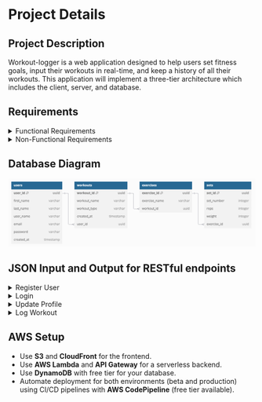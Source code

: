 # Project Details

## Project Description

Workout-logger is a web application designed to help users set fitness goals, input their workouts in real-time, and keep a history of all their workouts. This application will implement a three-tier architecture which includes the client, server, and database.

## Requirements
<details>
   <summary>Functional Requirements</summary>
   <br>
   <ul>
      <li>User Registration: Allow users to sign up with email and password.</li>
      <li>User Registration: Allow users to sign up with email and password.</li>
      <li>User Login: Allow users to log in securely with their credentials.</li>
      <li>Profile Management: Allow users to update personal information, such as name, email, and profile picture.</li>
      <li>Password Management: Provide functionality to reset or change passwords.</li>
      <li>Workout Entry: Allow users to log workouts with details like:</li>
         <ul>
            <li>Date</li>
            <li>Workout name</li>
            <li>Workout type</li>
         </ul>
      <li>Workout History: Allow users to access a log of their workout history.</li>
      <li>Data Editing: Provide the ability to edit or delete logged workouts.</li>
      <li>Graphs: Visualize progress toward goals using numeric data.</li>
      <li>Exercise Entry: Allow users to log exercises, within Workout Entry, with details like:</li>
         <ul>
            <li>Exercise name</li>
            <li>Sets, reps, and weight</li>
         </ul>
      <li>Goal Setting: Enable users to set goals.</li>
      <li>User Management: Allow administrators to view, edit, or delete user accounts if needed.</li>
      <li>Exercise Management: Allow administrators to manage the default exercise database, including adding, updating, or removing entries.</li>
      <li>Secure Authentication: Implement secure methods like OAuth and JWT for user authentication.</li>
   </ul>
</details>

<details>
   <summary>Non-Functional Requirements</summary>
   <br>
   <ul>
      <li>Response Time: All user interactions, such as viewing workout logs or submitting a new workout entry, should have a response time of under 2 seconds.</li>
      <li>Scalability: The application should handle increased user traffic without significant performance degradation.</li>
      <li>Data Handling: The system should efficiently manage and query large datasets of workout logs.</li>
      <li>User Interface: Provide an intuitive and visually appealing interface optimized for both beginners and advanced users.</li>
      <li>Cross-Platform Support: The application should function seamlesslly across different devices (desktop, tablet, and mobile) and browsers.</li>
      <li>Code Quality: Adhere to coding standards and best practices to ensure code readability and maintainability.</li>
      <li>Modular Design: Structure the system into loosely coupled, highly cohesive modules for easier updates and debugging.</li>
      <li>Documentation: Maintain comprehensive documentation for developers (e.g., API docs) and users (e.g., FAQs, help guides).</li>
      <li>Vertical and Horizontal Scaling: Design the system to scale efficiently by adding resources or new instances.</li>
   </ul>
</details>

## Database Diagram

![ERD](/resources/erd.png)

## JSON Input and Output for RESTful endpoints

<details>
<summary>Register User</summary>

### Endpoint:
`POST /api/users/register`

### Input:

```json
{
   "first_name": "John",
   "last_name": "Doe",
   "user_name": "johndoe",
   "email": "johndoe@example.com",
   "password": "securepassword123",
   "created_at": "2025-01-15T00:00:00Z"
}
```

### Output:
```json
{
   "message": "User registered successfully",
   "userId": 1
}
```
</details>

<details>
<summary>Login</summary>

### Endpoint:
`POST /api/users/login`

### Input:

```json
  {
    "email": "johndoe@example.com",
    "password": "securepassword123"
  }
```

### Output:
```json
  {
    "token": "jwt-token-string",
    "userId": 1
  }
```
</details>

<details>
<summary>Update Profile</summary>

### Endpoint:
`PUT /api/users/{userId}`

### Input:

```json
 {
   "name": "John D.",
   "profilePicture": "base64-encoded-image"
 }
```

### Output:
```json
  {
    "message": "Profile updated successfully"
  }
```
</details>

<details>
<summary>Log Workout</summary>

### Endpoint:
`POST /api/workouts`

### Input:

```json
 {
   "userId": 1,
   "date": "2025-01-05",
   "notes": "Leg day workout"
 }
```

### Output:
```json
 {
   "message": "Workout logged successfully",
   "workoutId": 10
 }
```
</details>

## AWS Setup
- Use **S3** and **CloudFront** for the frontend.
- Use **AWS Lambda** and **API Gateway** for a serverless backend.
- Use **DynamoDB** with free tier for your database.
- Automate deployment for both environments (beta and production) using CI/CD pipelines with **AWS CodePipeline** (free tier available).
